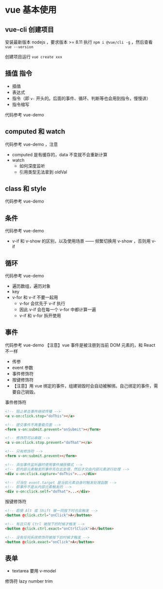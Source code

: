 # vue 基本使用

## vue-cli 创建项目

安装最新版本 nodejs ，要求版本 >= 8.11
执行 `npm i @vue/cli -g` ，然后查看 `vue --version`

创建项目运行 `vue create xxx`

## 插值 指令

- 插值
- 表达式
- 指令（即 `v-` 开头的。后面的事件、循环、判断等也会用到指令，慢慢讲）
- 指令缩写

代码参考 vue-demo

## computed 和 watch

代码参考 vue-demo ，注意

- computed 是有缓存的，data 不变就不会重新计算
- watch
    - 如何深度监听
    - 引用类型无法拿到 oldVal

## class 和 style

代码参考 vue-demo

## 条件

代码参考 vue-demo

- v-if 和 v-show 的区别，以及使用场景 —— 频繁切换用 v-show ，否则用 v-if

## 循环

代码参考 vue-demo

- 遍历数组，遍历对象
- key
- v-for 和 v-if 不要一起用
    - v-for 会优先于 v-if 执行
    - 因此 v-if 会在每一个 v-for 中都计算一遍
    - v-if 和 v-for 拆开使用

## 事件

代码参考 vue-demo
【注意】vue 事件是被注册到当前 DOM 元素的，和 React 不一样

- 传参
- event 参数
- 事件修饰符
- 按键修饰符
- 【注意】用 vue 绑定的事件，组建销毁时会自动被解绑。自己绑定的事件，需要自己销毁。

事件修饰符

```html
<!-- 阻止单击事件继续传播 -->
<a v-on:click.stop="doThis"></a>

<!-- 提交事件不再重载页面 -->
<form v-on:submit.prevent="onSubmit"></form>

<!-- 修饰符可以串联 -->
<a v-on:click.stop.prevent="doThat"></a>

<!-- 只有修饰符 -->
<form v-on:submit.prevent></form>

<!-- 添加事件监听器时使用事件捕获模式 -->
<!-- 即内部元素触发的事件先在此处理，然后才交由内部元素进行处理 -->
<div v-on:click.capture="doThis">...</div>

<!-- 只当在 event.target 是当前元素自身时触发处理函数 -->
<!-- 即事件不是从内部元素触发的 -->
<div v-on:click.self="doThat">...</div>
```

按键修饰符

```html
<!-- 即使 Alt 或 Shift 被一同按下时也会触发 -->
<button @click.ctrl="onClick">A</button>

<!-- 有且只有 Ctrl 被按下的时候才触发 -->
<button @click.ctrl.exact="onCtrlClick">A</button>

<!-- 没有任何系统修饰符被按下的时候才触发 -->
<button @click.exact="onClick">A</button>
```

## 表单

- textarea 要用 v-model

修饰符 lazy number trim
